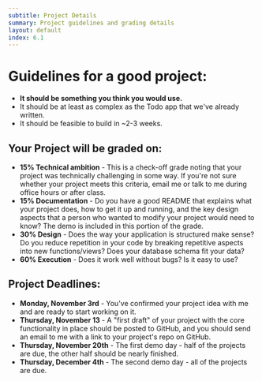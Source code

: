 ```yaml
---
subtitle: Project Details
summary: Project guidelines and grading details
layout: default
index: 6.1
---
```


# Guidelines for a good project:

- **It should be something you think you would use.**
- It should be at least as complex as the Todo app that we've already written.
- It should be feasible to build in ~2-3 weeks.

## Your Project will be graded on:

- **15% Technical ambition** - This is a check-off grade noting that your project was technically challenging in some way. If you're not sure whether your project meets this criteria, email me or talk to me during office hours or after class.
- **15% Documentation** - Do you have a good README that explains what your project does, how to get it up and running, and the key design aspects that a person who wanted to modify your project would need to know? The demo is included in this portion of the grade.
- **30% Design** - Does the way your application is structured make sense? Do you reduce repetition in your code by breaking repetitive aspects into new functions/views? Does your database schema fit your data?
- **60% Execution** - Does it work well without bugs? Is it easy to use?

## Project Deadlines:

- **Monday, November 3rd** - You've confirmed your project idea with me and are ready to start working on it.
- **Thursday, November 13** - A "first draft" of your project with the core functionality in place should be posted to GitHub, and you should send an email to me with a link to your project's repo on GitHub.
- **Thursday, November 20th** - The first demo day - half of the projects are due, the other half should be nearly finished.
- **Thursday, December 4th** - The second demo day - all of the projects are due.